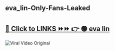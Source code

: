 
 ## eva_lin-Only-Fans-Leaked

# <h2><a href="https://clipsfans.com/eva_lin&ref=git">🔗 Click to LINKS ⏩⏩ 👉 🟢 eva lin </a></h2>

<a href="https://clipsfans.com/eva_lin&ref=git" rel="nofollow" data-target="animated-image.originalLink"><img src="https://i.ibb.co.com/xMMVF88/686577567.gif" alt="Viral Video Original" style="max-width: 100%; display: inline-block;" data-target="animated-image.originalImage"></a>
